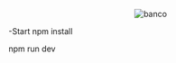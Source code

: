 <div align="center">
  
   ![banco](./client/static/imgs/all-categories-slider/banco.png)
</div>
-Start
npm install

npm run dev